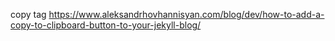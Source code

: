copy tag https://www.aleksandrhovhannisyan.com/blog/dev/how-to-add-a-copy-to-clipboard-button-to-your-jekyll-blog/
